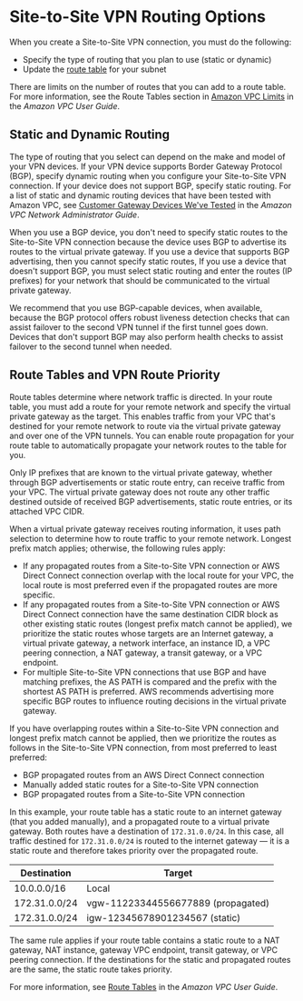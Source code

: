 # Site\-to\-Site VPN Routing Options<a name="VPNRoutingTypes"></a>

When you create a Site\-to\-Site VPN connection, you must do the following:
+ Specify the type of routing that you plan to use \(static or dynamic\)
+ Update the [route table](https://docs.aws.amazon.com/vpc/latest/userguide/VPC_Route_Tables.html) for your subnet

There are limits on the number of routes that you can add to a route table\. For more information, see the Route Tables section in [Amazon VPC Limits](https://docs.aws.amazon.com/vpc/latest/userguide/amazon-vpc-limits.html) in the *Amazon VPC User Guide*\.

## Static and Dynamic Routing<a name="vpn-static-dynamic"></a>

The type of routing that you select can depend on the make and model of your VPN devices\. If your VPN device supports Border Gateway Protocol \(BGP\), specify dynamic routing when you configure your Site\-to\-Site VPN connection\. If your device does not support BGP, specify static routing\. For a list of static and dynamic routing devices that have been tested with Amazon VPC, see [Customer Gateway Devices We've Tested](https://docs.aws.amazon.com/vpc/latest/adminguide/Introduction.html#DevicesTested) in the *Amazon VPC Network Administrator Guide*\.

When you use a BGP device, you don't need to specify static routes to the Site\-to\-Site VPN connection because the device uses BGP to advertise its routes to the virtual private gateway\. If you use a device that supports BGP advertising, then you cannot specify static routes, If you use a device that doesn't support BGP, you must select static routing and enter the routes \(IP prefixes\) for your network that should be communicated to the virtual private gateway\. 

We recommend that you use BGP\-capable devices, when available, because the BGP protocol offers robust liveness detection checks that can assist failover to the second VPN tunnel if the first tunnel goes down\. Devices that don't support BGP may also perform health checks to assist failover to the second tunnel when needed\.

## Route Tables and VPN Route Priority<a name="vpn-route-priority"></a>

Route tables determine where network traffic is directed\. In your route table, you must add a route for your remote network and specify the virtual private gateway as the target\. This enables traffic from your VPC that's destined for your remote network to route via the virtual private gateway and over one of the VPN tunnels\. You can enable route propagation for your route table to automatically propagate your network routes to the table for you\.

Only IP prefixes that are known to the virtual private gateway, whether through BGP advertisements or static route entry, can receive traffic from your VPC\. The virtual private gateway does not route any other traffic destined outside of received BGP advertisements, static route entries, or its attached VPC CIDR\.

When a virtual private gateway receives routing information, it uses path selection to determine how to route traffic to your remote network\. Longest prefix match applies; otherwise, the following rules apply:
+ If any propagated routes from a Site\-to\-Site VPN connection or AWS Direct Connect connection overlap with the local route for your VPC, the local route is most preferred even if the propagated routes are more specific\. 
+ If any propagated routes from a Site\-to\-Site VPN connection or AWS Direct Connect connection have the same destination CIDR block as other existing static routes \(longest prefix match cannot be applied\), we prioritize the static routes whose targets are an Internet gateway, a virtual private gateway, a network interface, an instance ID, a VPC peering connection, a NAT gateway, a transit gateway, or a VPC endpoint\.
+ For multiple Site\-to\-Site VPN connections that use BGP and have matching prefixes, the AS PATH is compared and the prefix with the shortest AS PATH is preferred\. AWS recommends advertising more specific BGP routes to influence routing decisions in the virtual private gateway\.

If you have overlapping routes within a Site\-to\-Site VPN connection and longest prefix match cannot be applied, then we prioritize the routes as follows in the Site\-to\-Site VPN connection, from most preferred to least preferred: 
+ BGP propagated routes from an AWS Direct Connect connection 
+ Manually added static routes for a Site\-to\-Site VPN connection
+ BGP propagated routes from a Site\-to\-Site VPN connection

In this example, your route table has a static route to an internet gateway \(that you added manually\), and a propagated route to a virtual private gateway\. Both routes have a destination of `172.31.0.0/24`\. In this case, all traffic destined for `172.31.0.0/24` is routed to the internet gateway — it is a static route and therefore takes priority over the propagated route\.


| Destination | Target | 
| --- | --- | 
| 10\.0\.0\.0/16 | Local | 
| 172\.31\.0\.0/24 | vgw\-11223344556677889 \(propagated\) | 
| 172\.31\.0\.0/24 | igw\-12345678901234567 \(static\) | 

The same rule applies if your route table contains a static route to a NAT gateway, NAT instance, gateway VPC endpoint, transit gateway, or VPC peering connection\. If the destinations for the static and propagated routes are the same, the static route takes priority\.

For more information, see [Route Tables](https://docs.aws.amazon.com/vpc/latest/userguide/VPC_Route_Tables.html) in the *Amazon VPC User Guide*\.